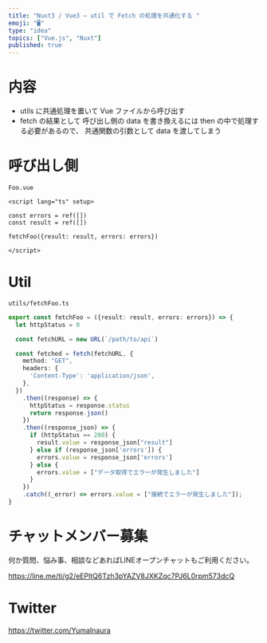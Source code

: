 ```yaml
---
title: "Nuxt3 / Vue3 – util で Fetch の処理を共通化する "
emoji: "🖥"
type: "idea"
topics: ["Vue.js", "Nuxt"]
published: true
---
```


# 内容

- utils に共通処理を置いて Vue ファイルから呼び出す
-  fetch の結果として 呼び出し側の data を書き換えるには then の中で処理する必要があるので、 共通関数の引数として data を渡してしまう

# 呼び出し側

`Foo.vue`

```vue
<script lang="ts" setup>

const errors = ref([])
const result = ref([])

fetchFoo({result: result, errors: errors})

</script>
```

# Util

`utils/fetchFoo.ts`

```ts
export const fetchFoo = ({result: result, errors: errors}) => {
  let httpStatus = 0

  const fetchURL = new URL(`/path/to/api`)

  const fetched = fetch(fetchURL, {
    method: "GET",
    headers: {
      'Content-Type': 'application/json',
    },
  })
    .then((response) => {
      httpStatus = response.status
      return response.json()
    })
    .then((response_json) => {
      if (httpStatus == 200) {
        result.value = response_json["result"]
      } else if (response_json['errors']) {
        errors.value = response_json['errors']
      } else {
        errors.value = ["データ取得でエラーが発生しました"]
      }
    })
    .catch((_error) => errors.value = ["接続でエラーが発生しました"]);
}
```


# チャットメンバー募集


何か質問、悩み事、相談などあればLINEオープンチャットもご利用ください。

https://line.me/ti/g2/eEPltQ6Tzh3pYAZV8JXKZqc7PJ6L0rpm573dcQ


# Twitter

https://twitter.com/YumaInaura

